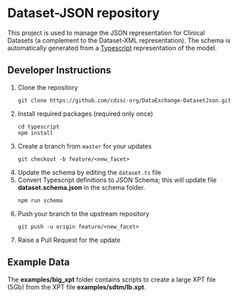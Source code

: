 # Dataset-JSON repository
This project is used to manage the JSON representation for Clinical Datasets (a complement to the Dataset-XML representation).  The schema is automatically generated from a [Typescript](https://www.typescriptlang.org/) representation of the model.

## Developer Instructions

1. Clone the repository
    ```
    git clone https://github.com/cdisc-org/DataExchange-DatasetJson.git
    ```
2. Install required packages (required only once)
    ```
    cd typescript
    npm install
    ```
3. Create a branch from `master` for your updates
    ```
    git checkout -b feature/<new_facet>
    ```
4. Update the schema by editing the `dataset.ts` file 
5. Convert Typescript definitions to JSON Schema; this will update file **dataset.schema.json** in the schema folder.
    ```
    npm run schema
    ```
6. Push your branch to the upstream repository
    ```
    git push -u origin feature/<new_facet>
    ```
7. Raise a Pull Request for the update


## Example Data

The **examples/big_xpt** folder contains scripts to create a large XPT file (5Gb) from the XPT file **examples/sdtm/lb.xpt**.
